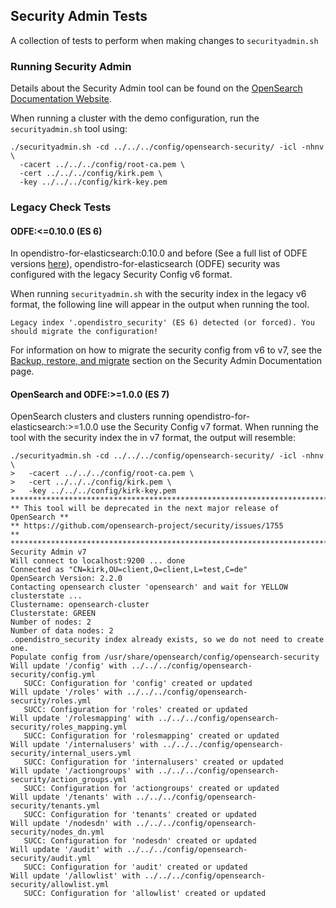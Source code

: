 ## Security Admin Tests

A collection of tests to perform when making changes to `securityadmin.sh`

### Running Security Admin

Details about the Security Admin tool can be found on the [OpenSearch Documentation Website](https://opensearch.org/docs/latest/security-plugin/configuration/security-admin/).

When running a cluster with the demo configuration, run the `securityadmin.sh` tool using:

```
./securityadmin.sh -cd ../../../config/opensearch-security/ -icl -nhnv \
  -cacert ../../../config/root-ca.pem \
  -cert ../../../config/kirk.pem \
  -key ../../../config/kirk-key.pem
```

### Legacy Check Tests

#### ODFE:<=0.10.0 (ES 6)

In opendistro-for-elasticsearch:0.10.0 and before (See a full list of ODFE versions [here](https://opendistro.github.io/for-elasticsearch-docs/version-history/)), opendistro-for-elasticsearch (ODFE) security was configured with the legacy Security Config v6 format. 

When running `securityadmin.sh` with the security index in the legacy v6 format, the following line will appear in the output when running the tool.

```
Legacy index '.opendistro_security' (ES 6) detected (or forced). You should migrate the configuration!
````

For information on how to migrate the security config from v6 to v7, see the [Backup, restore, and migrate](https://opensearch.org/docs/latest/security-plugin/configuration/security-admin/#backup-restore-and-migrate) section on the Security Admin Documentation page. 

#### OpenSearch and ODFE:>=1.0.0 (ES 7)

OpenSearch clusters and clusters running opendistro-for-elasticsearch:>=1.0.0 use the Security Config v7 format. When running the tool with the security index the in v7 format, the output will resemble:

```
./securityadmin.sh -cd ../../../config/opensearch-security/ -icl -nhnv \
>   -cacert ../../../config/root-ca.pem \
>   -cert ../../../config/kirk.pem \
>   -key ../../../config/kirk-key.pem
**************************************************************************
** This tool will be deprecated in the next major release of OpenSearch **
** https://github.com/opensearch-project/security/issues/1755           **
**************************************************************************
Security Admin v7
Will connect to localhost:9200 ... done
Connected as "CN=kirk,OU=client,O=client,L=test,C=de"
OpenSearch Version: 2.2.0
Contacting opensearch cluster 'opensearch' and wait for YELLOW clusterstate ...
Clustername: opensearch-cluster
Clusterstate: GREEN
Number of nodes: 2
Number of data nodes: 2
.opendistro_security index already exists, so we do not need to create one.
Populate config from /usr/share/opensearch/config/opensearch-security
Will update '/config' with ../../../config/opensearch-security/config.yml
   SUCC: Configuration for 'config' created or updated
Will update '/roles' with ../../../config/opensearch-security/roles.yml
   SUCC: Configuration for 'roles' created or updated
Will update '/rolesmapping' with ../../../config/opensearch-security/roles_mapping.yml
   SUCC: Configuration for 'rolesmapping' created or updated
Will update '/internalusers' with ../../../config/opensearch-security/internal_users.yml
   SUCC: Configuration for 'internalusers' created or updated
Will update '/actiongroups' with ../../../config/opensearch-security/action_groups.yml
   SUCC: Configuration for 'actiongroups' created or updated
Will update '/tenants' with ../../../config/opensearch-security/tenants.yml
   SUCC: Configuration for 'tenants' created or updated
Will update '/nodesdn' with ../../../config/opensearch-security/nodes_dn.yml
   SUCC: Configuration for 'nodesdn' created or updated
Will update '/audit' with ../../../config/opensearch-security/audit.yml
   SUCC: Configuration for 'audit' created or updated
Will update '/allowlist' with ../../../config/opensearch-security/allowlist.yml
   SUCC: Configuration for 'allowlist' created or updated
```
